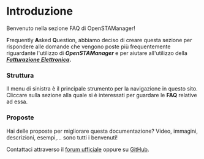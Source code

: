 # Introduzione

Benvenuto nella sezione FAQ di OpenSTAManager!

**F**requently **A**sked **Q**uestion, abbiamo deciso di creare questa sezione per rispondere alle domande che vengono poste più frequentemente riguardante l'utilizzo di _**OpenSTAManager**_ e per aiutare all'utilizzo della [_**Fatturazione Elettronica**_](fatturazione-elettronica/)_**.**_

### Struttura

Il menu di sinistra è il principale strumento per la navigazione in questo sito. Cliccare sulla sezione alla quale si è interessati per guardare le **FAQ** relative ad essa.

### Proposte

Hai delle proposte per migliorare questa documentazione? Video, immagini, descrizioni, esempi,… sono tutti i benvenuti!

Contattaci attraverso il [forum ufficiale](https://www.openstamanager.com/forum/) oppure su [GitHub](https://github.com/devcode-it/devcode-it.github.io/issues).

